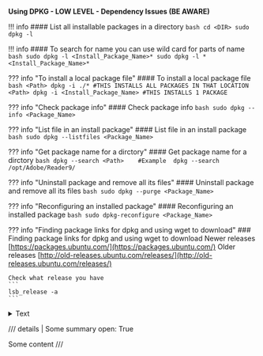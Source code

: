 **Using DPKG - LOW LEVEL - Dependency Issues (BE AWARE)**


!!! info
    #### List all installable packages in a directory
    ```bash
    cd <DIR>
    sudo dpkg -l
    ```


!!! info
    #### To search for name you can use wild card for parts of name
    ```bash
    sudo dpkg -l <Install_Package_Name>*
    sudo dpkg -l *<Install_Package_Name>*
    ```

??? info "To install a local package file"
    #### To install a local package file
    ```bash
    <Path> dpkg -i ./* #THIS INSTALLS ALL PACKAGES IN THAT LOCATION
    <Path> dpkg -i <Install_Package_Name> #THIS INSTALLS 1 PACKAGE
    ```

??? info "Check package info"
    #### Check package info
    ```bash
    sudo dpkg --info <Package_Name>
    ```

??? info "List file in an install package"
    #### List file in an install package
    ```bash
    sudo dpkg --listfiles <Package_Name>
    ```

??? info "Get package name for a dirctory"
    #### Get package name for a dirctory
    ```bash
    dpkg --search <Path>    #Example  dpkg --search /opt/Adobe/Reader9/
    ```
    
??? info "Uninstall package and remove all its files"
    #### Uninstall package and remove all its files
    ```bash
    sudo dpkg --purge <Package_Name>
    ```
    
??? info "Reconfiguring an installed package"
    #### Reconfiguring an installed package
    ```bash
    sudo dpkg-reconfigure <Package_Name>
    ```

??? info "Finding package links for dpkg and using wget to download"
    ### Finding package links for dpkg and using wget to download
    Newer releases [https://packages.ubuntu.com/](https://packages.ubuntu.com/)
    Older releases [http://old-releases.ubuntu.com/releases/](http://old-releases.ubuntu.com/releases/)

    Check what release you have
    ```
    lsb_release -a
    ```


<details class="optional-class">
<summary>Text</summary>
<p>Content</p>
fdgdfg
dfg
fdg

fgd
fgd
</details>



/// details | Some summary
    open: True

Some content
///



